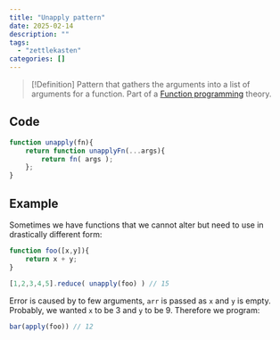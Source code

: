 ```yaml
---
title: "Unapply pattern"
date: 2025-02-14
description: ""
tags: 
  - "zettlekasten"
categories: []
---
```


> [!Definition]
> Pattern that gathers the arguments into a list of arguments for a function. Part of a [Function programming](Function%20programming) theory.

## Code
```js
function unapply(fn){
	return function unapplyFn(...args){
		return fn( args );
	};
}
```

## Example
Sometimes we have functions that we cannot alter but need to use in drastically different form:
```js
function foo([x,y]){
	return x + y;
}

[1,2,3,4,5].reduce( unapply(foo) ) // 15
```
Error is caused by to few arguments, `arr` is passed as `x` and `y` is empty.
Probably, we wanted `x` to be 3 and `y` to be 9. Therefore we program:
```js
bar(apply(foo)) // 12
```
